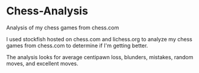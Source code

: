 # Chess-Analysis
Analysis of my chess games from chess.com

I used stockfish hosted on chess.com and lichess.org to analyze my chess games from chess.com to determine if I'm getting better. 

The analysis looks for average centipawn loss, blunders, mistakes, random moves, and excellent moves.
